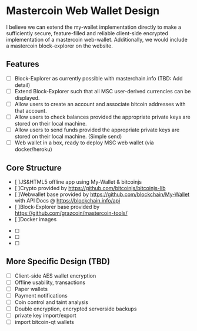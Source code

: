 # Mastercoin Web Wallet Design

I believe we can extend the my-wallet implementation directly to make a sufficiently secure, feature-filled
and reliable client-side encrypted implementation of a mastercoin web-wallet. Additionally, we would include
a mastercoin block-explorer on the website.

## Features

- [ ] Block-Explorer as currently possible with masterchain.info (TBD: Add detail)
- [ ] Extend Block-Explorer such that all MSC user-derived currencies can be displayed.
- [ ] Allow users to create an account and associate bitcoin addresses with that account.
- [ ] Allow users to check balances provided the appropriate private keys are stored on their local machine.
- [ ] Allow users to send funds provided the appropriate private keys are stored on their local machine. (Simple send)
- [ ] Web wallet in a box, ready to deploy MSC web wallet (via docker/heroku)

## Core Structure

- [ ]JS&HTML5 offline app using My-Wallet & bitcoinjs
- [ ]Crypto provided by https://github.com/bitcoinjs/bitcoinjs-lib
- [ ]Webwallet base provided by https://github.com/blockchain/My-Wallet with API Docs @ https://blockchain.info/api
- [ ]Block-Explorer base provided by https://github.com/grazcoin/mastercoin-tools/
- [ ]Docker images
- [ ]
- [ ]
- [ ]

## More Specific Design (TBD)

- [ ] Client-side AES wallet encryption
- [ ] Offline usability, transactions
- [ ] Paper wallets
- [ ] Payment notifications
- [ ] Coin control and taint analysis
- [ ] Double encryption, encrypted serverside backups
- [ ] private key import/export
- [ ] import bitcoin-qt wallets

